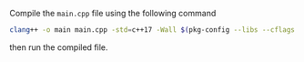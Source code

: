 
Compile the `main.cpp` file using the following command
```bash
clang++ -o main main.cpp -std=c++17 -Wall $(pkg-config --libs --cflags raylib) -framework IOKit -framework Cocoa -framework OpenGL
```
then run the compiled file.